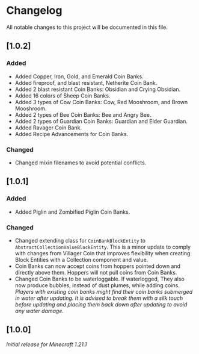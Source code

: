 # Changelog

All notable changes to this project will be documented in this file.

## [1.0.2]

### Added

- Added Copper, Iron, Gold, and Emerald Coin Banks.
- Added fireproof, and blast resistant, Netherite Coin Bank.
- Added 2 blast resistant Coin Banks: Obsidian and Crying Obsidian.
- Added 16 colors of Sheep Coin Banks.
- Added 3 types of Cow Coin Banks: Cow, Red Mooshroom, and Brown Mooshroom.
- Added 2 types of Bee Coin Banks: Bee and Angry Bee.
- Added 2 types of Guardian Coin Banks: Guardian and Elder Guardian.
- Added Ravager Coin Bank.
- Added Recipe Advancements for Coin Banks.

### Changed

- Changed mixin filenames to avoid potential conflicts.

## [1.0.1]

### Added

- Added Piglin and Zombified Piglin Coin Banks.

### Changed

- Changed extending class for `CoinBankBlockEntity` to `AbstractCollectionValueBlockEntity`. 
This is a minor update to comply with changes from Villager Coin that improves flexibility when creating Block Entities with a Collection component and value.
- Coin Banks can now accept coins from hoppers pointed down and directly above them. Hoppers will not pull coins from Coin Banks.
- Changed Coin Banks to be waterloggable. If waterlogged, They also now produce bubbles, instead of dust plumes, while adding coins. 
_Players with existing coin banks might find their coin banks submerged in water after updating. 
It is advised to break them with a silk touch before updating and placing them back down after updating to avoid any water damage._

## [1.0.0]

_Initial release for Minecraft 1.21.1_